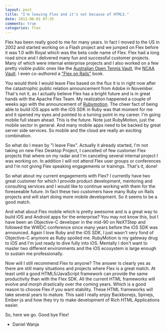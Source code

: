 ```yaml
---
layout: post
title: "I'm leaving Flex and it's not because of HTML5."
date: 2012-06-01 07:35
comments: true
categories: flex
---
```


Flex has been really good to me for many years. In fact I moved to the US in 2002 and started working on a Flash project and we jumped on Flex before it was 1.0 with Royal which was the beta code name of Flex. Flex had a long road since and I delivered many fun and successful customer projects. Many of which were internal enterprise projects and I also worked on a few pretty visible public ones like the [Australian Open Tennis Vault](http://vault.australianopentv.com), the [NCAA Vault](http://vault.ncaa.com). I even co-authored a ["Flex on Rails"](http://flexonrails.com/) book.

<!--more-->

You would think I would leave Flex based on the flux it is in right now after the catastrophic public relation announcement from Adobe in November. That's not it, as I actually believe Flex has a bright future and is in great hands with the Apache Flex Team. My realization happened a couple of weeks ago with the announcement of [Rubymotion](http://www.rubymotion.com/). The cheer fact of being able to build iOS apps with the iOS SDK in Ruby was that moment for me and it opened my eyes and pointed to a turning point in my career. I'm going mobile full steam ahead. This is the future. Note just RubyMotion, just the mobile sector in general. And many mobile apps need to be backed by great server side services. So mobile and the cloud are really an exciting combination.

So what do I mean by "I leave Flex". Actually it already started, I'm not taking on new Flex Desktop Project, I cancelled of few customer Flex projects that where on my radar and I'm canceling several internal project I was working on. In addition I will not attend Flex user groups or conferences and I'm not giving Flex speaking engagements or trainings. That's it, done!

So what about my current engagements with Flex? I currently have two great customer for which I provide product development, mentoring and consulting services and I would like to continue working with them for the foreseeable future. In fact these two customers have many Ruby on Rails projects and will start doing more mobile development. So it seems to be a good match.

And what about Flex mobile which is pretty awesome and is a great way to build iOS and Android apps for the enterprise? You may not know this, but I have been an Objective-C developer in the mid-90 on NeXTStep and followed the WWDC conference since many years before the iOS SDK was announced. Again I love Ruby and the iOS SDK, I just wasn't very fond of Objective-C anymore as Ruby spoiled me. RubyMotion is my gateway drug to iOS and I'm just ready to dive fully into iOS. Mentally I don't want to master two different environments and the iOS ecosystem is large enough to sustain me professionally.

Now will I still recommend Flex to anyone? The answer is clearly yes as there are still many situations and projects where Flex is a great match.  At least until a good HTML5/JavaScript framework can provide the same productivity than with the Flex SDK. All the current HTML frameworks will evolve and morph drastically over the coming years. Which is a good reason to choose Flex if you want stability. These HTML frameworks will take several years to mature. This said I really enjoy Backbonejs, Spinejs, Ember-js and how they try to make development of Rich HTML Applications easier.

So, here we go. Good bye Flex!

- Daniel Wanja
